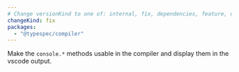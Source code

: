 ```yaml
---
# Change versionKind to one of: internal, fix, dependencies, feature, deprecation, breaking
changeKind: fix
packages:
  - "@typespec/compiler"
---
```


Make the `console.*` methods usable in the compiler and display them in the vscode output.
